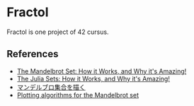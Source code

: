 # Fractol

Fractol is one project of 42 cursus.

## References

- [The Mandelbrot Set: How it Works, and Why it's Amazing!](https://www.youtube.com/watch?v=2JUAojvFpCo)
- [The Julia Sets: How it Works, and Why it's Amazing!](https://www.youtube.com/watch?v=mg4bp7G0D3s)
- [マンデルブロ集合を描く](https://azisava.sakura.ne.jp/mandelbrot/algorithm.html)
- [Plotting algorithms for the Mandelbrot set](https://en.wikipedia.org/wiki/Plotting_algorithms_for_the_Mandelbrot_set)
